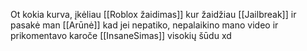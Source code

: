 Ot kokia kurva, įkėliau [[Roblox žaidimas]] kur žaidžiau [[Jailbreak]] ir pasakė man [[Arūnė]] kad jei nepatiko, nepalaikino mano video ir prikomentavo karoče [[InsaneSimas]] visokių šūdu xd